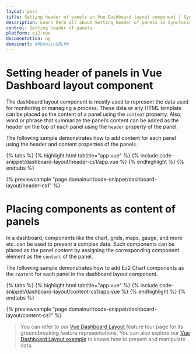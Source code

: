```yaml
---
layout: post
title: Setting header of panels in Vue Dashboard layout component | Syncfusion
description: Learn here all about Setting header of panels in Syncfusion Vue Dashboard layout component of Syncfusion Essential JS 2 and more.
control: Setting header of panels 
platform: ej2-vue
documentation: ug
domainurl: ##DomainURL##
---
```


# Setting header of panels in Vue Dashboard layout component

The dashboard layout component is mostly used to represent the data used for monitoring or managing a process. These data or any HTML template can be placed as the content of a panel using the `content` property. Also, word or phrase that summarize the panel’s content can be added as the header on the top of each panel using the `header` property of the panel.

The following sample demonstrates how to add content for each panel using the header and content properties of the panels.

{% tabs %}
{% highlight html tabtitle="app.vue" %}
{% include code-snippet/dashboard-layout/header-cs1/app.vue %}
{% endhighlight %}
{% endtabs %}
        
{% previewsample "page.domainurl/code-snippet/dashboard-layout/header-cs1" %}

# Placing components as content of panels

In a dashboard, components like the chart, grids, maps, gauge, and more etc. can be used to present a complex data. Such components can be placed as the panel content by assigning the corresponding component element as the `content` of the panel.

The following sample demonstrates how to add EJ2 Chart components as the `content` for each panel in the dashboard layout component.

{% tabs %}
{% highlight html tabtitle="app.vue" %}
{% include code-snippet/dashboard-layout/content-cs1/app.vue %}
{% endhighlight %}
{% endtabs %}
        
{% previewsample "page.domainurl/code-snippet/dashboard-layout/content-cs1" %}

> You can refer to our [Vue Dashboard Layout](https://www.syncfusion.com/vue-ui-components/vue-dashboard-layout) feature tour page for its groundbreaking feature representations. You can also explore our [Vue Dashboard Layout example](https://ej2.syncfusion.com/vue/demos/#/material/dashboard-layout/default.html) to knows how to present and manipulate data.